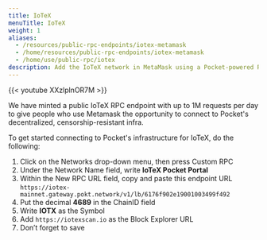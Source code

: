 ```yaml
---
title: IoTeX
menuTitle: IoTeX
weight: 1
aliases:
  - /resources/public-rpc-endpoints/iotex-metamask
  - /home/resources/public-rpc-endpoints/iotex-metamask
  - /home/use/public-rpc/iotex
description: Add the IoTeX network in MetaMask using a Pocket-powered RPC endpoint.
---
```


{{< youtube XXzlplnOR7M >}}

We have minted a public IoTeX RPC endpoint with up to 1M requests per day to give people who use Metamask the opportunity to connect to Pocket's decentralized, censorship-resistant infra.

To get started connecting to Pocket's infrastructure for IoTeX, do the following:

1. Click on the Networks drop-down menu, then press Custom RPC
2. Under the Network Name field, write **IoTeX Pocket Portal**
3. Within the New RPC URL field, copy and paste this endpoint URL `https://iotex-mainnet.gateway.pokt.network/v1/lb/6176f902e19001003499f492`
4. Put the decimal **4689** in the ChainID field
5. Write **IOTX** as the Symbol
6. Add `https://iotexscan.io` as the Block Explorer URL
7. Don’t forget to save
